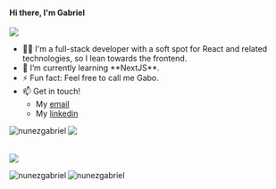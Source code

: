 <h4 align="left">Hi there, I'm Gabriel</h4> 
<img src = "https://readme-typing-svg.herokuapp.com?font=Fira+Code&pause=1000&color=59E0CD&background=0F172A00&width=535&lines=Hi+there%2C+I'm+Gabriel;Welcome+to+my+profile!">
<ul>
  <li>🧑‍💻 I'm a full-stack developer with a soft spot for React and related technologies, so I lean towards the frontend.</li>
  <li>🌱 I’m currently learning **NextJS**.</li>
  <li>⚡ Fun fact: Feel free to call me Gabo.</li>
  <li>📫 Get in touch!
      <ul>
        <li>My <a href="mailto:gabriel.nunez.arenas@gmail.com">email</a></li>
        <li>My <a href="https://www.linkedin.com/feed/">linkedin</a></li>
      </ul>
  </li>
</ul>

<img src="https://readme-typing-svg.herokuapp.com?font=Fira+Code&pause=1000&color=59E0CD&background=0F172A00&repeat=false&width=535&lines=Skills%3A">
<img align="left" src="https://skillicons.dev/icons?i=react,js,html,css,tailwind,git,github,emotion,babel,postgres,jest,next,ruby,rails,figma&theme=dark" alt="nunezgabriel" />
</br>
</br>
</br>
<img src="https://readme-typing-svg.herokuapp.com?font=Fira+Code&pause=1000&color=59E0CD&background=0F172A00&repeat=false&width=535&lines=Stats%3A">

<p><img align="left" src="https://github-readme-stats.vercel.app/api?username=nunezgabriel&show_icons=true&theme=tokyonight" alt="nunezgabriel" /></p>
<p><img align="center" src="https://github-readme-stats.vercel.app/api/top-langs/?username=nunezgabriel&layout=compact&theme=tokyonight" alt="nunezgabriel" /></p>


